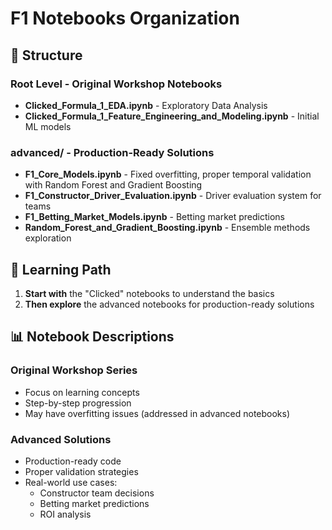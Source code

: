 # F1 Notebooks Organization

## 📁 Structure

### Root Level - Original Workshop Notebooks
- **Clicked_Formula_1_EDA.ipynb** - Exploratory Data Analysis
- **Clicked_Formula_1_Feature_Engineering_and_Modeling.ipynb** - Initial ML models

### advanced/ - Production-Ready Solutions
- **F1_Core_Models.ipynb** - Fixed overfitting, proper temporal validation with Random Forest and Gradient Boosting
- **F1_Constructor_Driver_Evaluation.ipynb** - Driver evaluation system for teams
- **F1_Betting_Market_Models.ipynb** - Betting market predictions
- **Random_Forest_and_Gradient_Boosting.ipynb** - Ensemble methods exploration

## 🎯 Learning Path

1. **Start with** the "Clicked" notebooks to understand the basics
2. **Then explore** the advanced notebooks for production-ready solutions

## 📊 Notebook Descriptions

### Original Workshop Series
- Focus on learning concepts
- Step-by-step progression
- May have overfitting issues (addressed in advanced notebooks)

### Advanced Solutions
- Production-ready code
- Proper validation strategies
- Real-world use cases:
  - Constructor team decisions
  - Betting market predictions
  - ROI analysis